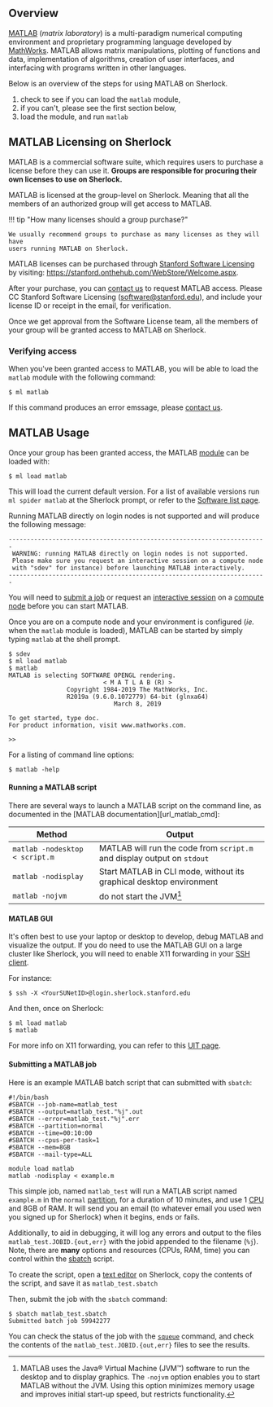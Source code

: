 ## Overview

[MATLAB][url_matlab] (_matrix laboratory_) is a multi-paradigm numerical
computing environment and proprietary programming language developed by
[MathWorks][url_mathworks]. MATLAB allows matrix manipulations, plotting of
functions and data, implementation of algorithms, creation of user interfaces,
and interfacing with programs written in other languages.

Below is an overview of the steps for using MATLAB on Sherlock.

   1. check to see if you can load the `matlab` module,
   2. if you can't, please see the first section below,
   3. load the module, and run `matlab`


## MATLAB Licensing on Sherlock

MATLAB is a commercial software suite, which requires users to purchase a
license before they can use it. **Groups are responsible for procuring their
own licenses to use on Sherlock.**

MATLAB is licensed at the group-level on Sherlock. Meaning that all the members
of an authorized group will get access to MATLAB.

!!! tip "How many licenses should a group purchase?"

    We usually recommend groups to purchase as many licenses as they will have
    users running MATLAB on Sherlock.

MATLAB licenses can be purchased through [Stanford Software
Licensing][url_software] by visiting:
https://stanford.onthehub.com/WebStore/Welcome.aspx.

After your purchase, you can [contact us][url_contact] to request MATLAB
access. Please CC Stanford Software Licensing (software@stanford.edu), and
include your license ID or receipt in the email, for verification.

Once we get approval from the Software License team, all the members of your
group will be granted access to MATLAB on Sherlock.

### Verifying access

When you've been granted access to MATLAB, you will be able to load the
`matlab` module with the following command:
```
$ ml matlab
```
If this command produces an error emssage, please [contact us][url_contact].



## MATLAB Usage

Once your group has been granted access, the MATLAB [module][url_modules] can
be loaded with:

```
$ ml load matlab
```

This will load the current default version. For a list of available versions
run `ml spider matlab` at the Sherlock prompt, or refer to the [Software list
page][url_software_list].


Running MATLAB directly on login nodes is not supported and will produce the
following message:
```
-----------------------------------------------------------------------
 WARNING: running MATLAB directly on login nodes is not supported.
 Please make sure you request an interactive session on a compute node
 with "sdev" for instance) before launching MATLAB interactively.
-----------------------------------------------------------------------
```

You will need to [submit a job][url_submit] or request an [interactive
session][url_interactive] on a [compute node][url_node] before you can start
MATLAB.

Once you are on a compute node and your environment is configured (_ie._ when
the `matlab` module is loaded), MATLAB can be started by simply typing `matlab`
at the shell prompt.

```
$ sdev
$ ml load matlab
$ matlab
MATLAB is selecting SOFTWARE OPENGL rendering.
                          < M A T L A B (R) >
                Copyright 1984-2019 The MathWorks, Inc.
                R2019a (9.6.0.1072779) 64-bit (glnxa64)
                             March 8, 2019

To get started, type doc.
For product information, visit www.mathworks.com.

>>
```

For a listing of command line options:

```
$ matlab -help
```

#### Running a MATLAB script

There are several ways to launch a MATLAB script on the command line, as
documented in the [MATLAB documentation][url_matlab_cmd]:

| Method | Output |
| ------ | ------ |
| `matlab -nodesktop < script.m` | MATLAB will run the code from `script.m` and display output on `stdout` |
| `matlab -nodisplay`| Start MATLAB in CLI mode, without its graphical desktop environment |
| `matlab -nojvm`| do not start the JVM[^JVM] |


#### MATLAB GUI

It's often best to use your laptop or desktop to develop, debug MATLAB and
visualize the output. If you do need to use the MATLAB GUI on a large cluster
like Sherlock, you will need to enable X11 forwarding in your [SSH
client][url_ssh_client].

For instance:

```
$ ssh -X <YourSUNetID>@login.sherlock.stanford.edu
```

And then, once on Sherlock:

```
$ ml load matlab
$ matlab
```

For more info on X11 forwarding, you can refer to this [UIT page][url_X11_UIT].



#### Submitting a MATLAB job

Here is an example MATLAB batch script that can submitted with `sbatch`:

```shell
#!/bin/bash
#SBATCH --job-name=matlab_test
#SBATCH --output=matlab_test."%j".out
#SBATCH --error=matlab_test."%j".err
#SBATCH --partition=normal
#SBATCH --time=00:10:00
#SBATCH --cpus-per-task=1
#SBATCH --mem=8GB
#SBATCH --mail-type=ALL

module load matlab
matlab -nodisplay < example.m
```

This simple job, named `matlab_test` will run a MATLAB script named `example.m`
in the `normal` [partition][url_partition], for a duration of 10 minutes, and
use 1 [CPU][url_sbatch_CPU] and 8GB of RAM.  It will send you an email (to
whatever email you used wen you signed up for Sherlock) when it begins, ends or
fails.

Additionally, to aid in debugging, it will log any errors and output to the
files `matlab_test.JOBID.{out,err}` with the jobid appended to the
filename (`%j`).  Note, there are **many** options and resources (CPUs, RAM,
time) you can control within the [sbatch][url_sbatch_docs] script.

To create the script, open a [text editor][url_text_editor] on Sherlock, copy
the contents of the script, and save it as `matlab_test.sbatch`

Then, submit the job with the `sbatch` command:
```
$ sbatch matlab_test.sbatch
Submitted batch job 59942277
```

You can check the status of the job with the [`squeue`][url_squeue] command,
and check the contents of the `matlab_test.JOBID.{out,err}` files to see the
results.



[comment]: #  (link URLs ----------------------------------------------------- )

[url_matlab]:           https://www.mathworks.com/matlab
[url_mathworks]:        https://www.mathworks.com/
[url_matilab_cmd]:      https://www.mathworks.com/help/matlab/ref/matlablinux.html
[url_matlab_options]:   https://www.mathworks.com/help/matlab/matlab_env/startup-options.html
[url_software]:         https://uit.stanford.edu/service/softwarelic
[url_X11_UIT]:          https://uit.stanford.edu/service/sharedcomputing/moreX
[url_contact]:          srcc-support@stanford.edu
[url_submit]:           /docs/getting-started/submitting/#batch-scripts
[url_node]:             /docs/user-guide/running-jobs/#compute-nodes
[url_interactive]:      /docs/user-guide/running-jobs/#interactive-jobs
[url_ssh_client]:       /docs/getting-started/prerequisites/#ssh-clients
[url_sbatch_CPU]:       https://slurm.schedmd.com/cpu_management.html
[url_sbatch_docs]:      https://slurm.schedmd.com/sbatch.html
[url_modules]:          /docs/software/modules
[url_software_list]:    /docs/software/list
[url_text_editor]:      /docs/getting-started/prerequisites/#text-editors
[url_partition]:        /docs/overview/glossary/#partition
[url_squeue]:           /docs/getting-started/submitting/#check-the-job


[comment]: #  (footnotes -----------------------------------------------------)

[^JVM]: MATLAB uses the Java® Virtual Machine (JVM™) software to run the
  desktop and to display graphics. The `-nojvm` option enables you to start
  MATLAB without the JVM. Using this option minimizes memory usage and improves
  initial start-up speed, but restricts functionality.
